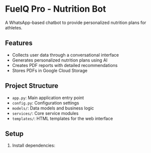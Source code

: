 # FuelQ Pro - Nutrition Bot

A WhatsApp-based chatbot to provide personalized nutrition plans for athletes.

## Features

- Collects user data through a conversational interface
- Generates personalized nutrition plans using AI
- Creates PDF reports with detailed recommendations
- Stores PDFs in Google Cloud Storage

## Project Structure

- `app.py`: Main application entry point
- `config.py`: Configuration settings
- `models/`: Data models and business logic
- `services/`: Core service modules
- `templates/`: HTML templates for the web interface

## Setup

1. Install dependencies:
